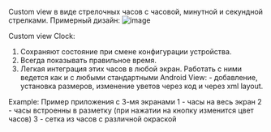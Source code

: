 Сustom view в виде стрелочных часов с часовой, минутной и секундной стрелками. Примерный дизайн:
![image](https://github.com/Sema-the-simon/ClockCustomView/assets/70843200/3897fa59-81c7-401f-ad73-b7c91749b25c)

Custom view Clock:
1. Сохраняют состояние при смене конфигурации устройства.
2. Всегда показывать правильное время.
3. Легкая интеграция этих часов в любой экран. Работать с ними ведется как и с любыми стандартными Android View: - добавление, установка размеров, изменение уветов через код и через xml layout.

Example:
Пример приложения с 3-мя экранами
1 - часы на весь экран
2 - часы встроенны в разметку (при нажатии на кнопку изменится цвет часов)
3 - сетка из часов с различной окраской
